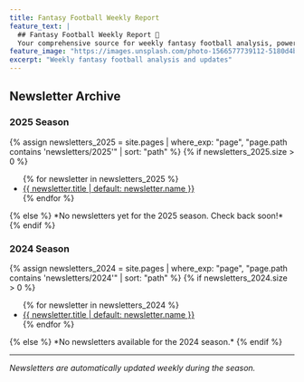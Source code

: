 ```yaml
---
title: Fantasy Football Weekly Report
feature_text: |
  ## Fantasy Football Weekly Report 🏈
  Your comprehensive source for weekly fantasy football analysis, power rankings, and entertaining commentary from each week of the season.
feature_image: "https://images.unsplash.com/photo-1566577739112-5180d4bf9390?ixlib=rb-4.0.3&auto=format&fit=crop&w=1300&h=400&q=80"
excerpt: "Weekly fantasy football analysis and updates"
---
```


## Newsletter Archive

### 2025 Season
{% assign newsletters_2025 = site.pages | where_exp: "page", "page.path contains 'newsletters/2025'" | sort: "path" %}
{% if newsletters_2025.size > 0 %}
<ul class="newsletter-list">
  {% for newsletter in newsletters_2025 %}
  <li>
    <a href="{{ newsletter.url | relative_url }}">
      {{ newsletter.title | default: newsletter.name }}
    </a>
  </li>
  {% endfor %}
</ul>
{% else %}
*No newsletters yet for the 2025 season. Check back soon!*
{% endif %}

### 2024 Season  
{% assign newsletters_2024 = site.pages | where_exp: "page", "page.path contains 'newsletters/2024'" | sort: "path" %}
{% if newsletters_2024.size > 0 %}
<ul class="newsletter-list">
  {% for newsletter in newsletters_2024 %}
  <li>
    <a href="{{ newsletter.url | relative_url }}">
      {{ newsletter.title | default: newsletter.name }}
    </a>
  </li>
  {% endfor %}
</ul>
{% else %}
*No newsletters available for the 2024 season.*
{% endif %}

---

*Newsletters are automatically updated weekly during the season.*